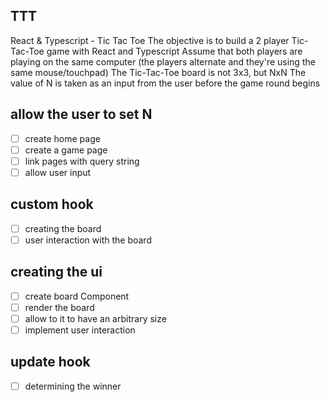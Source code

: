 ## TTT

React & Typescript - Tic Tac Toe
The objective is to build a 2 player Tic-Tac-Toe game with React and Typescript
Assume that both players are playing on the same computer (the players alternate and they're using the same mouse/touchpad)
The Tic-Tac-Toe board is not 3x3, but NxN
The value of N is taken as an input from the user before the game round begins

## allow the user to set N
- [ ] create home page
- [ ] create a game page
- [ ] link pages with query string
- [ ] allow user input

## custom hook
- [ ] creating the board
- [ ] user interaction with the board

## creating the ui
- [ ] create board Component
- [ ] render the board
- [ ] allow to it to have an arbitrary size
- [ ] implement user interaction

## update hook
- [ ] determining the winner